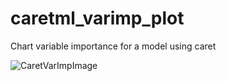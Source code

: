 # caretml_varimp_plot
Chart variable importance for a model using caret

![CaretVarImpImage](https://drive.google.com/file/d/1grQRtnWOBmDPPgSDT7xqJpEAbwApBVmY)
